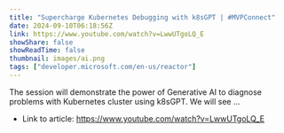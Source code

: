 ```yaml
---
title: "Supercharge Kubernetes Debugging with k8sGPT | #MVPConnect"
date: 2024-09-10T06:18:56Z
link: https://www.youtube.com/watch?v=LwwUTgoLQ_E
showShare: false
showReadTime: false
thumbnail: images/ai.png
tags: ["developer.microsoft.com/en-us/reactor"]
---
```

The session will demonstrate the power of Generative AI to diagnose problems with Kubernetes cluster using k8sGPT. We will see ...

- Link to article: https://www.youtube.com/watch?v=LwwUTgoLQ_E